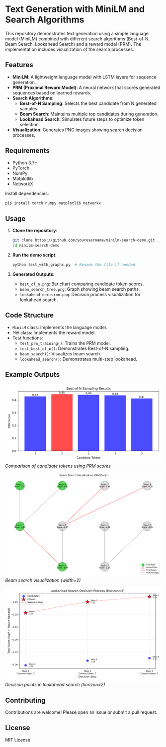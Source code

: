 # Text Generation with MiniLM and Search Algorithms

This repository demonstrates text generation using a simple language model (MiniLM) combined with different search algorithms (Best-of-N, Beam Search, Lookahead Search) and a reward model (PRM). The implementation includes visualization of the search processes.

## Features

- **MiniLM**: A lightweight language model with LSTM layers for sequence generation.
- **PRM (Proximal Reward Model)**: A neural network that scores generated sequences based on learned rewards.
- **Search Algorithms**:
  - **Best-of-N Sampling**: Selects the best candidate from N generated samples.
  - **Beam Search**: Maintains multiple top candidates during generation.
  - **Lookahead Search**: Simulates future steps to optimize token selection.
- **Visualization**: Generates PNG images showing search decision processes.

## Requirements

- Python 3.7+
- PyTorch
- NumPy
- Matplotlib
- NetworkX

Install dependencies:
```bash
pip install torch numpy matplotlib networkx
```

## Usage

1. **Clone the repository**:
   ```bash
   git clone https://github.com/yourusername/minilm-search-demo.git
   cd minilm-search-demo
   ```

2. **Run the demo script**:
   ```bash
   python test_with_graphs.py  # Rename the file if needed
   ```

3. **Generated Outputs**:
   - `best_of_n.png`: Bar chart comparing candidate token scores.
   - `beam_search_tree.png`: Graph showing beam search paths.
   - `lookahead_decision.png`: Decision process visualization for lookahead search.

## Code Structure

- `MiniLM` class: Implements the language model.
- `PRM` class: Implements the reward model.
- Test functions:
  - `test_prm_training()`: Trains the PRM model.
  - `test_best_of_n()`: Demonstrates Best-of-N sampling.
  - `beam_search()`: Visualizes beam search.
  - `lookahead_search()`: Demonstrates multi-step lookahead.

## Example Outputs

![Best-of-N Sampling](best_of_n.png)  
*Comparison of candidate tokens using PRM scores*

![Beam Search Tree](beam_search_tree.png)  
*Beam search visualization (width=2)*

![Lookahead Search](lookahead_decision.png)  
*Decision points in lookahead search (horizon=2)*

## Contributing

Contributions are welcome! Please open an issue or submit a pull request.

## License

MIT License
```
